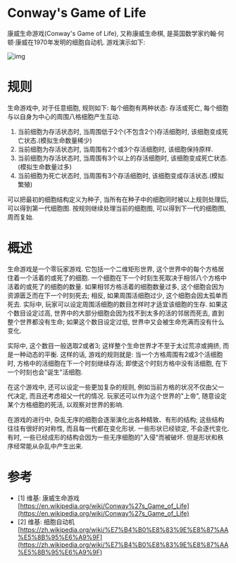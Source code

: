 # Conway's Game of Life

康威生命游戏(Conway's Game of Life), 又称康威生命棋, 是英国数学家约翰·何顿·康威在1970年发明的细胞自动机. 游戏演示如下:

![img](/img/game_of_life/gospers_glider_gun.gif)

# 规则

生命游戏中, 对于任意细胞, 规则如下:
每个细胞有两种状态: 存活或死亡, 每个细胞与以自身为中心的周围八格细胞产生互动.

1. 当前细胞为存活状态时, 当周围低于2个(不包含2个)存活细胞时, 该细胞变成死亡状态.(模拟生命数量稀少)
2. 当前细胞为存活状态时, 当周围有2个或3个存活细胞时, 该细胞保持原样.
3. 当前细胞为存活状态时, 当周围有3个以上的存活细胞时, 该细胞变成死亡状态.(模拟生命数量过多)
4. 当前细胞为死亡状态时, 当周围有3个存活细胞时, 该细胞变成存活状态.(模拟繁殖)

可以把最初的细胞结构定义为种子, 当所有在种子中的细胞同时被以上规则处理后, 可以得到第一代细胞图. 按规则继续处理当前的细胞图, 可以得到下一代的细胞图, 周而复始.

# 概述

生命游戏是一个零玩家游戏. 它包括一个二维矩形世界, 这个世界中的每个方格居住着一个活着的或死了的细胞. 一个细胞在下一个时刻生死取决于相邻八个方格中活着的或死了的细胞的数量. 如果相邻方格活着的细胞数量过多, 这个细胞会因为资源匮乏而在下一个时刻死去; 相反, 如果周围活细胞过少, 这个细胞会因太孤单而死去. 实际中, 玩家可以设定周围活细胞的数目怎样时才适宜该细胞的生存. 如果这个数目设定过高, 世界中的大部分细胞会因为找不到太多的活的邻居而死去, 直到整个世界都没有生命; 如果这个数目设定过低, 世界中又会被生命充满而没有什么变化.

实际中, 这个数目一般选取2或者3; 这样整个生命世界才不至于太过荒凉或拥挤, 而是一种动态的平衡. 这样的话, 游戏的规则就是: 当一个方格周围有2或3个活细胞时, 方格中的活细胞在下一个时刻继续存活; 即使这个时刻方格中没有活细胞, 在下一个时刻也会"诞生"活细胞.

在这个游戏中, 还可以设定一些更加复杂的规则, 例如当前方格的状况不仅由父一代决定, 而且还考虑祖父一代的情况. 玩家还可以作为这个世界的"上帝", 随意设定某个方格细胞的死活, 以观察对世界的影响.

在游戏的进行中, 杂乱无序的细胞会逐渐演化出各种精致、有形的结构; 这些结构往往有很好的对称性, 而且每一代都在变化形状. 一些形状已经锁定, 不会逐代变化. 有时, 一些已经成形的结构会因为一些无序细胞的"入侵"而被破坏. 但是形状和秩序经常能从杂乱中产生出来.

# 参考
- [1] 维基: 康威生命游戏 [https://en.wikipedia.org/wiki/Conway%27s_Game_of_Life](https://en.wikipedia.org/wiki/Conway%27s_Game_of_Life)
- [2] 维基: 细胞自动机 [https://zh.wikipedia.org/wiki/%E7%B4%B0%E8%83%9E%E8%87%AA%E5%8B%95%E6%A9%9F](https://zh.wikipedia.org/wiki/%E7%B4%B0%E8%83%9E%E8%87%AA%E5%8B%95%E6%A9%9F)
